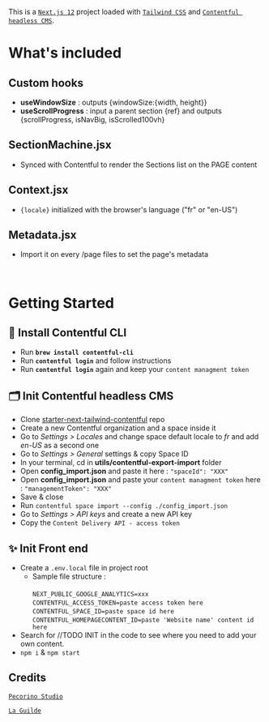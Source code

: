This is a [`Next.js 12`](https://nextjs.org/) project loaded with [`Tailwind CSS`](https://tailwindcss.com/) and [`Contentful headless CMS`](https://www.contentful.com/).

# What's included

## Custom hooks

- **useWindowSize** : outputs {windowSize:{width, height}}
- **useScrollProgress** : input a parent section {ref} and outputs {scrollProgress, isNavBig, isScrolled100vh}

## SectionMachine.jsx

- Synced with Contentful to render the Sections list on the PAGE content

## Context.jsx

- `{locale}` initialized with the browser's language ("fr" or "en-US")

## Metadata.jsx

- Import it on every /page files to set the page's metadata

<br/>

# Getting Started

## 🤖 Install Contentful CLI

- Run **`brew install contentful-cli`**
- Run **`contentful login`** and follow instructions
- Run **`contentful login`** again and keep your `content managment token`

## 🗂 Init Contentful headless CMS

- Clone [starter-next-tailwind-contentful](https://github.com/cerom/starter-next-tailwind-contentful) repo
- Create a new Contentful organization and a space inside it
- Go to _Settings > Locales_ and change space default locale to _fr_ and add _en-US_ as a second one
- Go to _Settings > General_ settings & copy Space ID
- In your terminal, cd in **utils/contentful-export-import** folder
- Open **config_import.json** and paste it here : `"spaceId": "XXX"`
- Open **config_import.json** and paste your `content managment token` here : `"managementToken": "XXX"`
- Save & close
- Run `contentful space import --config ./config_import.json`
- Go to _Settings > API keys_ and create a new API key
- Copy the `Content Delivery API - access token`

## ✨ Init Front end

- Create a `.env.local` file in project root
  - Sample file structure :<br/><br/>
    `NEXT_PUBLIC_GOOGLE_ANALYTICS=xxx`<br/>
    `CONTENTFUL_ACCESS_TOKEN=paste access token here`<br/>
    `CONTENTFUL_SPACE_ID=paste space id here`<br/>
    `CONTENTFUL_HOMEPAGECONTENT_ID=paste 'Website name' content id here`<br/>
- Search for //TODO INIT in the code to see where you need to add your own content.
- `npm i` & `npm start`

## Credits

[`Pecorino Studio`](https://www.pecorino.studio/)

[`La Guilde`](https://www.laguilde.io/)
